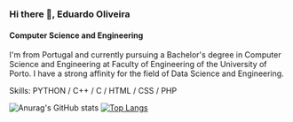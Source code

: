 ### Hi there 👋, Eduardo Oliveira
#### Computer Science and Engineering

I'm from Portugal and currently pursuing a Bachelor's degree in Computer Science and Engineering at Faculty of Engineering of the University of Porto. I have a strong affinity for the field of Data Science and Engineering. 

Skills: PYTHON / C++ / C / HTML / CSS / PHP 

![Anurag's GitHub stats](https://github-readme-stats.vercel.app/api?username=eduardooliveiraps&show_icons=true&theme=radical)
[![Top Langs](https://github-readme-stats.vercel.app/api/top-langs/?username=eduardooliveiraps)](https://github.com/anuraghazra/github-readme-stats)
